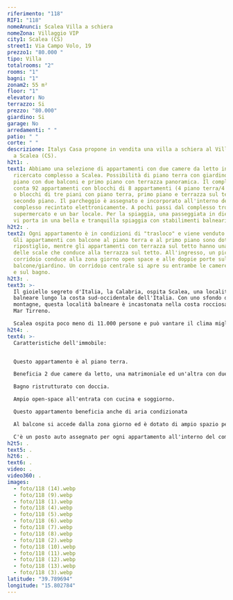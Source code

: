 ```yaml
---
riferimento: "118"
RIF1: "118"
nomeAnunci: Scalea Villa a schiera
nomeZona: Villaggio VIP
city1: Scalea (CS)
street1: Via Campo Volo, 19
prezzo1: "80.000 "
tipo: Villa
totalrooms: "2"
rooms: "1"
bagni: "1"
zonam2: 55 m²
floor: "1"
elevator: No
terrazzo: Si
prezzo: "80.000"
giardino: Si
garage: No
arredamenti: " "
patio: " "
corte: " "
descrizione: Italys Casa propone in vendita una villa a schiera al Villaggio VIP
  a Scalea (CS).
h2t1: .
text1: Abbiamo una selezione di appartamenti con due camere da letto in questo
  ricercato complesso a Scalea. Possibilità di piano terra con giardino, primo
  piano con due balconi e primo piano con terrazza panoramica. Il complesso
  conta 92 appartamenti con blocchi di 8 appartamenti (4 piano terra/4 1° piano)
  o blocchi di tre piani con piano terra, primo piano e terrazza sul tetto del
  secondo piano. Il parcheggio è assegnato e incorporato all'interno del
  complesso recintato elettronicamente. A pochi passi dal complesso troverete un
  supermercato e un bar locale. Per la spiaggia, una passeggiata in dieci minuti
  vi porta in una bella e tranquilla spiaggia con stabilimenti balneari.
h2t2: .
text2: Ogni appartamento è in condizioni di "trasloco" e viene venduto arredato.
  Gli appartamenti con balcone al piano terra e al primo piano sono dotati di un
  ripostiglio, mentre gli appartamenti con terrazza sul tetto hanno una tromba
  delle scale che conduce alla terrazza sul tetto. All'ingresso, un piccolo
  corridoio conduce alla zona giorno open space e alle doppie porte sul
  balcone/giardino. Un corridoio centrale si apre su entrambe le camere da letto
  e sul bagno.
h2t3: .
text3: >-
  Il gioiello segreto d'Italia, la Calabria, ospita Scalea, una località
  balneare lungo la costa sud-occidentale dell'Italia. Con uno sfondo di
  montagne, questa località balneare è incastonata nella costa rocciosa lungo il
  Mar Tirreno.

  Scalea ospita poco meno di 11.000 persone e può vantare il clima migliore dell'Europa meridionale. Una città fiorente tutto l'anno con numerosi ristoranti, bar, negozi e oltre 6 km di spiaggia. Un luogo ideale per la pensione o la casa per le vacanze
h2t4: .
text4: >-
  Caratteristiche dell'immobile:


  Questo appartamento è al piano terra.

  Beneficia 2 due camere da letto, una matrimoniale ed un'altra con due letti singoli.

  Bagno ristrutturato con doccia.

  Ampio open-space all'entrata con cucina e soggiorno.

  Questo appartamento beneficia anche di aria condizionata

  Al balcone si accede dalla zona giorno ed è dotato di ampio spazio per tavolo e sedie. CLASSE ENERGETICA E

  C'è un posto auto assegnato per ogni appartamento all'interno del complesso privato recintato.
h2t5: .
text5: .
h2t6: .
text6: .
video: .
video360: .
images:
  - foto/118 (14).webp
  - foto/118 (9).webp
  - foto/118 (1).webp
  - foto/118 (4).webp
  - foto/118 (5).webp
  - foto/118 (6).webp
  - foto/118 (7).webp
  - foto/118 (8).webp
  - foto/118 (2).webp
  - foto/118 (10).webp
  - foto/118 (11).webp
  - foto/118 (12).webp
  - foto/118 (13).webp
  - foto/118 (3).webp
latitude: "39.789694"
longitude: "15.802784"
---
```

